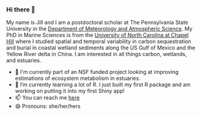 ### Hi there 👋

My name is Jill and I am a postdoctoral scholar at The Pennsylvania State University in the [Department of Meteorology and Atmospheric Science](met.psu.edu). My PhD in Marine Sciences is from the [University of North Carolina at Chapel Hill](marine.unc.edu) where I studied spatial and temporal variability in carbon sequestration and burial in coastal wetland sediments along the US Gulf of Mexico and the Yellow River delta in China. I am interested in all things carbon, wetlands, and estuaries. 

- 🔭 I'm currently part of an NSF funded project looking at improving estimations of ecosystem metabolism in estuaries.  
- 🌱 I’m currently learning a lot of R. I just built my first R package and am working on putting it into my first Shiny app!  
- 📫 You can reach me [here](mailto:jva5648@psu.edu)  
- 😄 Pronouns: she/her/hers

<!--
**jmarriola/jmarriola** is a ✨ _special_ ✨ repository because its `README.md` (this file) appears on your GitHub profile.

Here are some ideas to get you started:

- 🔭 I’m currently working on ...
- 🌱 I’m currently learning ...
- 👯 I’m looking to collaborate on ...
- 🤔 I’m looking for help with ...
- 💬 Ask me about ...
- 📫 How to reach me: ...
- 😄 Pronouns: ...
- ⚡ Fun fact: ...
-->

